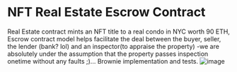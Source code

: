 # NFT Real Estate Escrow Contract

Real Estate contract mints an NFT title to a real condo in NYC worth 90 ETH, 
Escrow contract model helps facilitate the deal between the buyer, seller, the lender (bank? lol) and an inspector(to appraise the property) -we are absolutely under the assumption that the property passes inspection onetime without any faults ;)...
Brownie implementation and tests.
![image](https://user-images.githubusercontent.com/98177739/188029331-db084931-a13c-4659-bb7a-bff9edb75e19.png)
